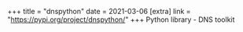 +++
title = "dnspython"
date = 2021-03-06
[extra]
link = "https://pypi.org/project/dnspython/"
+++
Python library - DNS toolkit

